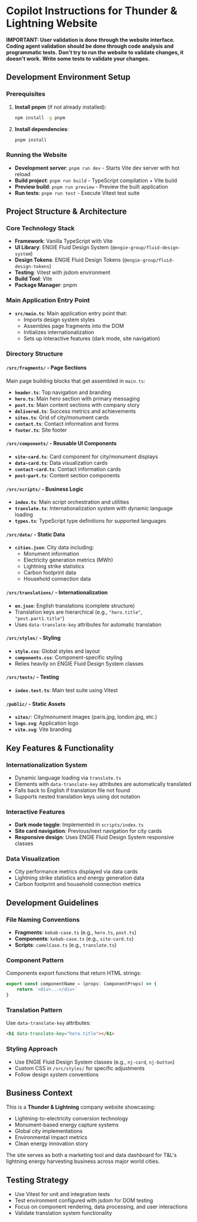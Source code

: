 # Copilot Instructions for Thunder & Lightning Website

**IMPORTANT: User validation is done through the website interface. Coding agent validation should be done through code analysis and programmatic tests.**
**Don't try to run the website to validate changes, it doesn't work.**
**Write some tests to validate your changes.**

## Development Environment Setup

### Prerequisites
1. **Install pnpm** (if not already installed):
   ```bash
   npm install -g pnpm
   ```

2. **Install dependencies**:
   ```bash
   pnpm install
   ```

### Running the Website
- **Development server**: `pnpm run dev` - Starts Vite dev server with hot reload
- **Build project**: `pnpm run build` - TypeScript compilation + Vite build
- **Preview build**: `pnpm run preview` - Preview the built application
- **Run tests**: `pnpm run test` - Execute Vitest test suite

## Project Structure & Architecture

### Core Technology Stack
- **Framework**: Vanilla TypeScript with Vite
- **UI Library**: ENGIE Fluid Design System (`@engie-group/fluid-design-system`)
- **Design Tokens**: ENGIE Fluid Design Tokens (`@engie-group/fluid-design-tokens`)
- **Testing**: Vitest with jsdom environment
- **Build Tool**: Vite
- **Package Manager**: pnpm

### Main Application Entry Point
- **`src/main.ts`**: Main application entry point that:
  - Imports design system styles
  - Assembles page fragments into the DOM
  - Initializes internationalization
  - Sets up interactive features (dark mode, site navigation)

### Directory Structure

#### `/src/fragments/` - Page Sections
Main page building blocks that get assembled in `main.ts`:
- **`header.ts`**: Top navigation and branding
- **`hero.ts`**: Main hero section with primary messaging
- **`post.ts`**: Main content sections with company story
- **`delivered.ts`**: Success metrics and achievements
- **`sites.ts`**: Grid of city/monument cards
- **`contact.ts`**: Contact information and forms
- **`footer.ts`**: Site footer

#### `/src/components/` - Reusable UI Components
- **`site-card.ts`**: Card component for city/monument displays
- **`data-card.ts`**: Data visualization cards
- **`contact-card.ts`**: Contact information cards
- **`post-part.ts`**: Content section components

#### `/src/scripts/` - Business Logic
- **`index.ts`**: Main script orchestration and utilities
- **`translate.ts`**: Internationalization system with dynamic language loading
- **`types.ts`**: TypeScript type definitions for supported languages

#### `/src/data/` - Static Data
- **`cities.json`**: City data including:
  - Monument information
  - Electricity generation metrics (MWh)
  - Lightning strike statistics
  - Carbon footprint data
  - Household connection data

#### `/src/translations/` - Internationalization
- **`en.json`**: English translations (complete structure)
- Translation keys are hierarchical (e.g., `"hero.title"`, `"post.part1.title"`)
- Uses `data-translate-key` attributes for automatic translation

#### `/src/styles/` - Styling
- **`style.css`**: Global styles and layout
- **`components.css`**: Component-specific styling
- Relies heavily on ENGIE Fluid Design System classes

#### `/src/tests/` - Testing
- **`index.test.ts`**: Main test suite using Vitest

#### `/public/` - Static Assets
- **`sites/`**: City/monument images (paris.jpg, london.jpg, etc.)
- **`logo.svg`**: Application logo
- **`vite.svg`**: Vite branding

## Key Features & Functionality

### Internationalization System
- Dynamic language loading via `translate.ts`
- Elements with `data-translate-key` attributes are automatically translated
- Falls back to English if translation file not found
- Supports nested translation keys using dot notation

### Interactive Features
- **Dark mode toggle**: Implemented in `scripts/index.ts`
- **Site card navigation**: Previous/next navigation for city cards
- **Responsive design**: Uses ENGIE Fluid Design System responsive classes

### Data Visualization
- City performance metrics displayed via data cards
- Lightning strike statistics and energy generation data
- Carbon footprint and household connection metrics

## Development Guidelines

### File Naming Conventions
- **Fragments**: `kebab-case.ts` (e.g., `hero.ts`, `post.ts`)
- **Components**: `kebab-case.ts` (e.g., `site-card.ts`)
- **Scripts**: `camelCase.ts` (e.g., `translate.ts`)

### Component Pattern
Components export functions that return HTML strings:
```typescript
export const componentName = (props: ComponentProps) => {
    return `<div>...</div>`
}
```

### Translation Pattern
Use `data-translate-key` attributes:
```html
<h1 data-translate-key="hero.title"></h1>
```

### Styling Approach
- Use ENGIE Fluid Design System classes (e.g., `nj-card`, `nj-button`)
- Custom CSS in `/src/styles/` for specific adjustments
- Follow design system conventions

## Business Context
This is a **Thunder & Lightning** company website showcasing:
- Lightning-to-electricity conversion technology
- Monument-based energy capture systems
- Global city implementations
- Environmental impact metrics
- Clean energy innovation story

The site serves as both a marketing tool and data dashboard for T&L's lightning energy harvesting business across major world cities.

## Testing Strategy
- Use Vitest for unit and integration tests
- Test environment configured with jsdom for DOM testing
- Focus on component rendering, data processing, and user interactions
- Validate translation system functionality
